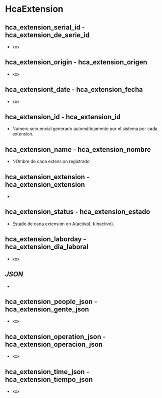 # HcaExtension

## hca_extension_serial_id - hca_extension_de_serie_id
* xxx

## hca_extension_origin - hca_extension_origen
* xxx

## hca_extensiont_date - hca_extension_fecha
* xxx

## hca_extension_id - hca_extension_id
* Número secuencial generado automáticamente por el sistema por cada extension. 

## hca_extension_name - hca_extension_nombre
* NOmbre de cada extension registrado

## hca_extension_extension - hca_extension_extension
* 

## hca_extension_status - hca_extension_estado
* Estado de cada extension en A(activo), I(inactivo).

## hca_extension_laborday - hca_extension_dia_laboral
* xxx

## _JSON_
*  

## hca_extension_people_json - hca_extension_gente_json
* xxx

## hca_extension_operation_json - hca_extension_operacion_json
* xxx

## hca_extension_time_json - hca_extension_tiempo_json
* xxx


